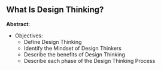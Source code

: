 **What Is Design Thinking?**
---

**Abstract**:
  - Objectives: 
    + Define Design Thinking
    + Identify the Mindset of Design Thinkers
    + Describe the benefits of Design Thinking
    + Describe each phase of the Design Thinking Process

